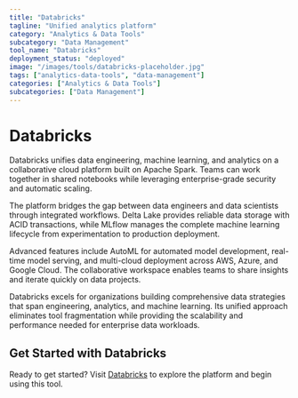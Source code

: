 ```yaml
---
title: "Databricks"
tagline: "Unified analytics platform"
category: "Analytics & Data Tools"
subcategory: "Data Management"
tool_name: "Databricks"
deployment_status: "deployed"
image: "/images/tools/databricks-placeholder.jpg"
tags: ["analytics-data-tools", "data-management"]
categories: ["Analytics & Data Tools"]
subcategories: ["Data Management"]
---
```


# Databricks

Databricks unifies data engineering, machine learning, and analytics on a collaborative cloud platform built on Apache Spark. Teams can work together in shared notebooks while leveraging enterprise-grade security and automatic scaling.

The platform bridges the gap between data engineers and data scientists through integrated workflows. Delta Lake provides reliable data storage with ACID transactions, while MLflow manages the complete machine learning lifecycle from experimentation to production deployment.

Advanced features include AutoML for automated model development, real-time model serving, and multi-cloud deployment across AWS, Azure, and Google Cloud. The collaborative workspace enables teams to share insights and iterate quickly on data projects.

Databricks excels for organizations building comprehensive data strategies that span engineering, analytics, and machine learning. Its unified approach eliminates tool fragmentation while providing the scalability and performance needed for enterprise data workloads.
## Get Started with Databricks

Ready to get started? Visit [Databricks](https://databricks.com) to explore the platform and begin using this tool.
